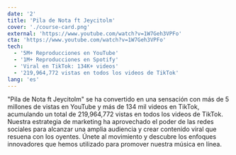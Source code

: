 ```yaml
---
date: '2'
title: 'Pila de Nota ft Jeycitolm'
cover: './course-card.png'
external: 'https://www.youtube.com/watch?v=1W7Geh3VPFo'
cta: 'https://www.youtube.com/watch?v=1W7Geh3VPFo'
tech:
  - '5M+ Reproducciones en YouTube'          
  - '1M+ Reproducciones en Spotify'
  - 'Viral en TikTok: 134K+ videos'
  - '219,964,772 vistas en todos los videos de TikTok'
lang: 'es'
---
```


"Pila de Nota ft Jeycitolm" se ha convertido en una sensación con más de 5 millones de vistas en YouTube y más de 134 mil videos en TikTok, acumulando un total de 219,964,772 vistas en todos los videos de TikTok. Nuestra estrategia de marketing ha aprovechado el poder de las redes sociales para alcanzar una amplia audiencia y crear contenido viral que resuena con los oyentes. Únete al movimiento y descubre los enfoques innovadores que hemos utilizado para promover nuestra música en línea.
